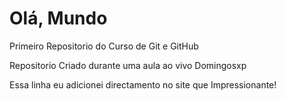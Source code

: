# Olá, Mundo
 Primeiro Repositorio do Curso de Git e GitHub

 Repositorio Criado durante uma aula ao vivo Domingosxp
 
 Essa linha eu adicionei directamento no site que Impressionante!
